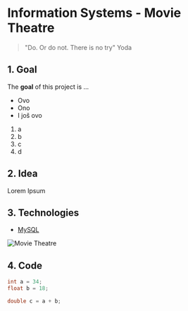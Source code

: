 # Information Systems - Movie Theatre

> "Do. Or do not. There is no try"
> Yoda

## 1. Goal

The **goal** of this project is ...
- Ovo
- Ono
- I još ovo

1. a
1. b
1. c
12431. d

## 2. Idea

Lorem Ipsum

## 3. Technologies

- [MySQL](https://www.mysql.com/)

![Movie Theatre](http://www.traversecityfilmfest.org/statetheatre/historyphotos/interior.jpg)

## 4. Code

```c
int a = 34;
float b = 18;

double c = a + b;
```
